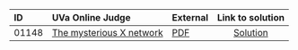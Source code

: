 | ID | UVa Online Judge | External | Link to solution |
|:---|:---|:---|:---:|
| 01148 | [The mysterious X network](https://onlinejudge.org/index.php?option=com_onlinejudge&Itemid=8&page=show_problem&problem=3589) | [PDF](https://onlinejudge.org/external/11/1148.pdf) | [Solution](https://github.com/versenyi98/uva-solutions/tree/main/solutions/01148%20-%20The%20mysterious%20X%20network)|
